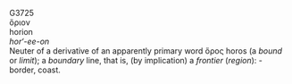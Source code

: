 G3725  
ὅριον  
horion  
*hor‘-ee-on*  
Neuter of a derivative of an apparently primary word ὅρος horos (a
*bound* or *limit*); a *boundary* line, that is, (by implication) a
*frontier* (*region*): - border, coast.  
